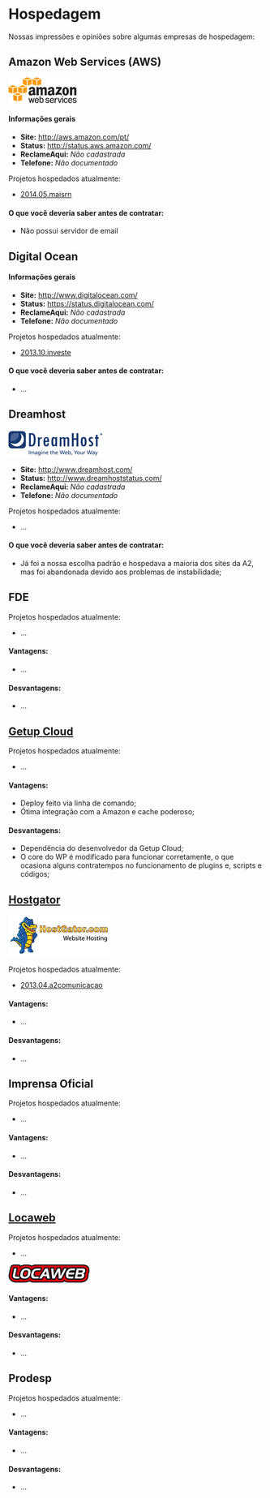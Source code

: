 # Hospedagem

Nossas impressões e opiniões sobre algumas empresas de hospedagem:

## Amazon Web Services (AWS)

![Logo da Amazon](/assets/hospedagem_aws.png)

#### Informações gerais

* **Site:** http://aws.amazon.com/pt/
* **Status:** http://status.aws.amazon.com/
* **ReclameAqui:** _Não cadastrada_
* **Telefone:** _Não documentado_

Projetos hospedados atualmente:
* [2014.05.maisrn](/projetos/2014.05.maisrn.md)

#### O que você deveria saber antes de contratar:

* Não possui servidor de email

## Digital Ocean

#### Informações gerais

* **Site:** http://www.digitalocean.com/
* **Status:** https://status.digitalocean.com/
* **ReclameAqui:** _Não cadastrada_
* **Telefone:** _Não documentado_

Projetos hospedados atualmente:
* [2013.10.investe](/projetos/2013.10.investe.md)

#### O que você deveria saber antes de contratar:

* ...

## Dreamhost

![Logo da Dreamhost](/assets/hospedagem_dreamhost.png)

* **Site:** http://www.dreamhost.com/
* **Status:** http://www.dreamhoststatus.com/
* **ReclameAqui:** _Não cadastrada_
* **Telefone:** _Não documentado_

Projetos hospedados atualmente:
* ...

#### O que você deveria saber antes de contratar:

* Já foi a nossa escolha padrão e hospedava a maioria dos sites da A2, mas foi abandonada devido aos problemas de instabilidade;

## FDE

Projetos hospedados atualmente:
* ...

#### Vantagens:

* ...

#### Desvantagens:

* ...


## [Getup Cloud](http://getupcloud.com/)

Projetos hospedados atualmente:
* ...

#### Vantagens:

* Deploy feito via linha de comando;
* Ótima integração com a Amazon e cache poderoso;

#### Desvantagens:

* Dependência do desenvolvedor da Getup Cloud;
* O core do WP é modificado para funcionar corretamente, o que ocasiona alguns contratempos no funcionamento de plugins e, scripts e códigos;

## [Hostgator](http://www.hostgator.com.br/)

![Logo da Hostgator](/assets/hospedagem_hostgator.png)

Projetos hospedados atualmente:
* [2013.04.a2comunicacao](/projetos/2013.04.a2comunicacao.md)

#### Vantagens:

* ...

#### Desvantagens:

* ...

## Imprensa Oficial

Projetos hospedados atualmente:
* ...

#### Vantagens:

* ...

#### Desvantagens:

* ...

## [Locaweb](http://www.locaweb.com.br/)

Projetos hospedados atualmente:
* ...

![Logo da Locaweb](/assets/hospedagem_locaweb.png)

#### Vantagens:

* ...

#### Desvantagens:

* ...

## Prodesp

Projetos hospedados atualmente:
* ...

#### Vantagens:

* ...

#### Desvantagens:

* ...





